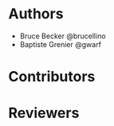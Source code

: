 # Authors

<!--
Add authors to the codebase one by one
Use the format :
Firstname Lastname <email@addr.ess>
-->

- Bruce Becker @brucellino
- Baptiste Grenier @gwarf

# Contributors

# Reviewers

